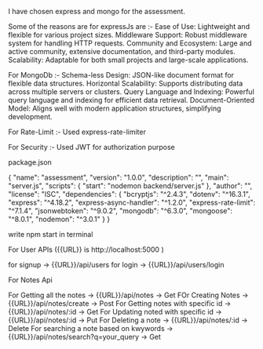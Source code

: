  I have chosen express and mongo for the assessment. 
 
 Some of the reasons are for expressJs are :-
  Ease of Use: Lightweight and flexible for various project sizes.
  Middleware Support: Robust middleware system for handling HTTP requests.
  Community and Ecosystem: Large and active community, extensive documentation, and third-party modules.
  Scalability: Adaptable for both small projects and large-scale applications.
 
 For MongoDb :-
  Schema-less Design: JSON-like document format for flexible data structures.
  Horizontal Scalability: Supports distributing data across multiple servers or clusters.
  Query Language and Indexing: Powerful query language and indexing for efficient data retrieval.
  Document-Oriented Model: Aligns well with modern application structures, simplifying development.

 For Rate-Limit :-   Used express-rate-limiter

 For Security   :-   Used JWT for authorization purpose



 
 package.json
 
 {
  "name": "assessment",
  "version": "1.0.0",
  "description": "",
  "main": "server.js",
  "scripts": {
    "start": "nodemon backend/server.js"
  },
  "author": "",
  "license": "ISC",
  "dependencies": {
    "bcryptjs": "^2.4.3",
    "dotenv": "^16.3.1",
    "express": "^4.18.2",
    "express-async-handler": "^1.2.0",
    "express-rate-limit": "^7.1.4",
    "jsonwebtoken": "^9.0.2",
    "mongodb": "^6.3.0",
    "mongoose": "^8.0.1",
    "nodemon": "^3.0.1"
  }
}


write npm start in terminal



For User APIs      ({{URL}}  is http://localhost:5000 )

for signup  ->       {{URL}}/api/users
for login   ->       {{URL}}/api/users/login

For Notes Api

For Getting all the notes               ->       {{URL}}/api/notes                       ->  Get
FOr Creating Notes                      ->       {{URL}}/api/notes/create                ->  Post
For Getting notes with specific id      ->       {{URL}}/api/notes/:id                   -> Get
For Updating noted with specific id     ->       {{URL}}/api/notes/:id                   -> Put
For Deleting a note                     ->       {{URL}}/api/notes/:id                   -> Delete
For searching a note based on kwywords  ->       {{URL}}/api/notes/search?q=your_query   -> Get 

